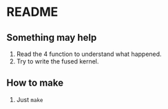 # README

## Something may help
1. Read the 4 function to understand what happened.
2. Try to write the fused kernel.

## How to make
1. Just `make`